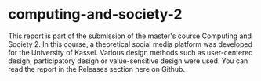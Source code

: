 # computing-and-society-2
This report is part of the submission of the master's course Computing and Society 2.
In this course, a theoretical social media platform was developed for the University of Kassel.
Various design methods such as user-centered design, participatory design or value-sensitive design were used.
You can read the report in the Releases section here on Github.
